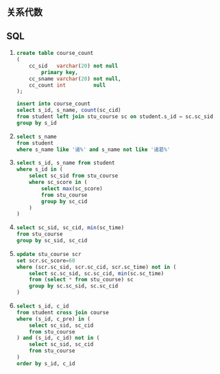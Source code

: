 ## 关系代数

## SQL

1. ```sql
   create table course_count
   (
       cc_sid   varchar(20) not null
           primary key,
       cc_sname varchar(20) not null,
       cc_count int         null
   );
   ```

   ```sql
   insert into course_count
   select s_id, s_name, count(sc_cid)
   from student left join stu_course sc on student.s_id = sc.sc_sid
   group by s_id
   ```

2. ```sql
   select s_name
   from student
   where s_name like '诸%' and s_name not like '诸葛%'
   ```

3. ```sql
   select s_id, s_name from student
   where s_id in (
       select sc_sid from stu_course
       where sc_score in (
           select max(sc_score)
           from stu_course
           group by sc_cid
       )
   )
   ```

4. ```sql
   select sc_sid, sc_cid, min(sc_time)
   from stu_course
   group by sc_sid, sc_cid
   ```

5. ```sql
   update stu_course scr
   set scr.sc_score=60
   where (scr.sc_sid, scr.sc_cid, scr.sc_time) not in (
       select sc.sc_sid, sc.sc_cid, min(sc.sc_time)
       from (select * from stu_course) sc
       group by sc.sc_sid, sc.sc_cid
   )
   ```

6. ```sql
   select s_id, c_id
   from student cross join course
   where (s_id, c_pre) in (
       select sc_sid, sc_cid
       from stu_course
   ) and (s_id, c_id) not in (
       select sc_sid, sc_cid
       from stu_course
   )
   order by s_id, c_id
   ```

   

